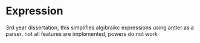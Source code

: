 # Expression
3rd year dissertation, this simplifies algibraikc expressions using antler as a parser. not all features are implomented, powers do not work
